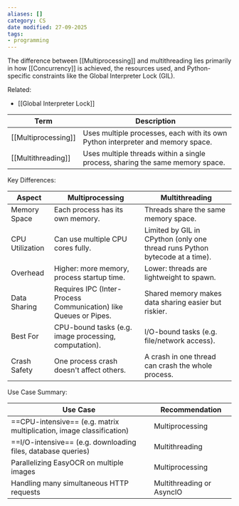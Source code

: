 ```yaml
---
aliases: []
category: CS
date modified: 27-09-2025
tags:
- programming
---
```

The difference between [[Multiprocessing]] and multithreading lies primarily in how [[Concurrency]] is achieved, the resources used, and Python-specific constraints like the Global Interpreter Lock (GIL).

Related:
- [[Global Interpreter Lock]]

| Term                | Description                                                                     |
| ------------------- | ------------------------------------------------------------------------------- |
| [[Multiprocessing]] | Uses multiple processes, each with its own Python interpreter and memory space. |
| [[Multithreading]]  | Uses multiple threads within a single process, sharing the same memory space.   |

Key Differences:

| Aspect              | Multiprocessing                                                  | Multithreading                                                              |
| ------------------- | -------------------------------------------------------------------- | ------------------------------------------------------------------------------- |
| Memory Space    | Each process has its own memory.                                 | Threads share the same memory space.                                        |
| CPU Utilization | Can use multiple CPU cores fully.                                | Limited by GIL in CPython (only one thread runs Python bytecode at a time). |
| Overhead        | Higher: more memory, process startup time.                           | Lower: threads are lightweight to spawn.                                        |
| Data Sharing    | Requires IPC (Inter-Process Communication) like Queues or Pipes. | Shared memory makes data sharing easier but riskier.                            |
| Best For        | CPU-bound tasks (e.g. image processing, computation).            | I/O-bound tasks (e.g. file/network access).                                 |
| Crash Safety    | One process crash doesn't affect others.                         | A crash in one thread can crash the whole process.                              |

Use Case Summary:

| Use Case                                                             | Recommendation            |
| -------------------------------------------------------------------- | ------------------------- |
| ==CPU-intensive== (e.g. matrix multiplication, image classification) | Multiprocessing           |
| ==I/O-intensive== (e.g. downloading files, database queries)         | Multithreading            |
| Parallelizing EasyOCR on multiple images                             | Multiprocessing           |
| Handling many simultaneous HTTP requests                             | Multithreading or AsyncIO |

